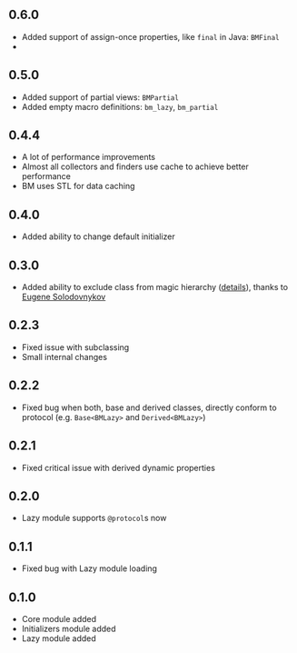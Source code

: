 ## 0.6.0

- Added support of assign-once properties, like `final` in Java: `BMFinal`
- 
## 0.5.0

- Added support of partial views: `BMPartial`
- Added empty macro definitions: `bm_lazy`, `bm_partial`

## 0.4.4

- A lot of performance improvements
- Almost all collectors and finders use cache to achieve better performance
- BM uses STL for data caching

## 0.4.0

- Added ability to change default initializer

## 0.3.0

  - Added ability to exclude class from magic hierarchy ([details](https://github.com/railsware/BloodMagic/pull/5)), thanks to [Eugene Solodovnykov](https://github.com/0xc010d)

## 0.2.3

  - Fixed issue with subclassing
  - Small internal changes

## 0.2.2

  - Fixed bug when both, base and derived classes, directly conform to protocol (e.g. `Base<BMLazy>` and `Derived<BMLazy>`)

## 0.2.1

  - Fixed critical issue with derived dynamic properties

## 0.2.0

  - Lazy module supports `@protocol`s now

## 0.1.1

  - Fixed bug with Lazy module loading

## 0.1.0

  - Core module added
  - Initializers module added
  - Lazy module added
